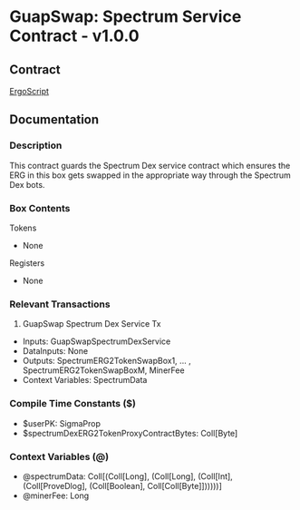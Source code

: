 # GuapSwap: Spectrum Service Contract - v1.0.0

## Contract

[ErgoScript](ergoscript/guapswap_v1_spectrum_service.es)

## Documentation

### Description
This contract guards the Spectrum Dex service contract which ensures the ERG in this box gets swapped in the appropriate way through the Spectrum Dex bots.

### Box Contents
Tokens
- None

Registers
- None

### Relevant Transactions
1. GuapSwap Spectrum Dex Service Tx
- Inputs: GuapSwapSpectrumDexService
- DataInputs: None
- Outputs: SpectrumERG2TokenSwapBox1, ... , SpectrumERG2TokenSwapBoxM, MinerFee
- Context Variables: SpectrumData

### Compile Time Constants ($)
- $userPK: SigmaProp
- $spectrumDexERG2TokenProxyContractBytes: Coll[Byte]

### Context Variables (@)
- @spectrumData: Coll[(Coll[Long], (Coll[Long], (Coll[Int], (Coll[ProveDlog], (Coll[Boolean], Coll[Coll[Byte]])))))]
- @minerFee: Long

